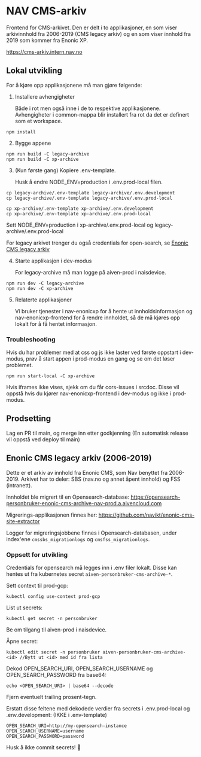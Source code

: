 # NAV CMS-arkiv

Frontend for CMS-arkivet. Den er delt i to applikasjoner, en som viser arkivinnhold fra 2006-2019 (CMS legacy arkiv) og en som viser innhold fra 2019 som kommer fra Enonic XP.

https://cms-arkiv.intern.nav.no

## Lokal utvikling

For å kjøre opp applikasjonene må man gjøre følgende:

1. Installere avhengigheter

   Både i rot men også inne i de to respektive applikasjonene. Avhengigheter i common-mappa blir installert fra rot da det er definert som et workspace.

```
npm install
```

2. Bygge appene

```
npm run build -C legacy-archive
npm run build -C xp-archive
```

3. (Kun første gang) Kopiere .env-template.

   Husk å endre NODE_ENV=production i .env.prod-local filen.

```
cp legacy-archive/.env-template legacy-archive/.env.development
cp legacy-archive/.env-template legacy-archive/.env.prod-local

cp xp-archive/.env-template xp-archive/.env.development
cp xp-archive/.env-template xp-archive/.env.prod-local
```

Sett NODE_ENV=production i xp-archive/.env.prod-local og legacy-archive/.env.prod-local

For legacy arkivet trenger du også credentials for open-search, se [Enonic CMS legacy arkiv](#enonic-cms-legacy-arkiv-2006-2019)

4. Starte applikasjon i dev-modus

   For legacy-archive må man logge på aiven-prod i naisdevice.

```
npm run dev -C legacy-archive
npm run dev -C xp-archive
```

5. Relaterte applikasjoner

   Vi bruker tjenester i nav-enonicxp for å hente ut innholdsinformasjon og nav-enonicxp-frontend for å rendre innholdet, så de må kjøres opp lokalt for å få hentet informasjon.

### Troubleshooting

Hvis du har problemer med at css og js ikke laster ved første oppstart i dev-modus, prøv å start appen i prod-modus en gang og se om det løser problemet.

```
npm run start-local -C xp-archive
```

Hvis iframes ikke vises, sjekk om du får cors-issues i srcdoc. Disse vil oppstå hvis du kjører nav-enonicxp-frontend i dev-modus og ikke i prod-modus.

## Prodsetting

Lag en PR til main, og merge inn etter godkjenning (En automatisk release vil oppstå ved deploy til main)

## <a name="enonic-legacy"></a> Enonic CMS legacy arkiv (2006-2019)

Dette er et arkiv av innhold fra Enonic CMS, som Nav benyttet fra 2006-2019. Arkivet har to deler: SBS (nav.no og annet åpent innhold) og FSS (intranett).

Innholdet ble migrert til en Opensearch-database: https://opensearch-personbruker-enonic-cms-archive-nav-prod.a.aivencloud.com

Migrerings-applikasjonen finnes her: https://github.com/navikt/enonic-cms-site-extractor

Logger for migreringsjobbene finnes i Opensearch-databasen, under index'ene `cmssbs_migrationlogs` og `cmsfss_migrationlogs`.

### Oppsett for utvikling

Credentials for opensearch må legges inn i .env filer lokalt. Disse kan hentes ut fra kubernetes secret `aiven-personbruker-cms-archive-*`.

Sett context til prod-gcp:

```
kubectl config use-context prod-gcp
```

List ut secrets:

```
kubectl get secret -n personbruker
```

Be om tilgang til aiven-prod i naisdevice.

Åpne secret:

```
kubectl edit secret -n personbruker aiven-personbruker-cms-archive-<id> //Bytt ut <id> med id fra lista
```

Dekod OPEN_SEARCH_URI, OPEN_SEARCH_USERNAME og OPEN_SEARCH_PASSWORD fra base64:

```
echo <OPEN_SEARCH_URI> | base64 --decode
```

Fjern eventuelt trailing prosent-tegn.

Erstatt disse feltene med dekodede verdier fra secrets i .env.prod-local og .env.development: (IKKE i .env-template)

```
OPEN_SEARCH_URI=http://my-opensearch-instance
OPEN_SEARCH_USERNAME=username
OPEN_SEARCH_PASSWORD=password
```

Husk å ikke commit secrets! 👿
